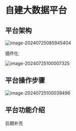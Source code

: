 # 自建大数据平台

## 平台架构

![image-20240725085945404](D:\user\person\notes\编程学习\大数据\大数据平台\assets\image-20240725085945404.png)

插件化

![image-20240725100007325](D:\user\person\notes\编程学习\大数据\大数据平台\assets\image-20240725100007325.png)

## 平台操作步骤

![image-20240725100039496](D:\user\person\notes\编程学习\大数据\大数据平台\assets\image-20240725100039496.png)

## 平台功能介绍

后期补充

